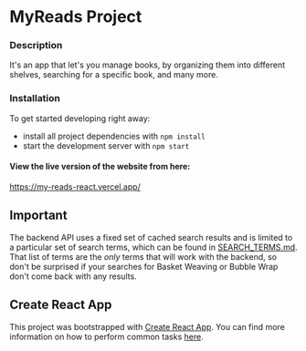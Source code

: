 # MyReads Project

### Description

It's an app that let's you manage books, by organizing them into different shelves, searching for a specific book, and many more.

### Installation

To get started developing right away:

* install all project dependencies with `npm install`
* start the development server with `npm start`

#### View the live version of the website from here:

https://my-reads-react.vercel.app/


## Important
The backend API uses a fixed set of cached search results and is limited to a particular set of search terms, which can be found in [SEARCH_TERMS.md](SEARCH_TERMS.md). That list of terms are the _only_ terms that will work with the backend, so don't be surprised if your searches for Basket Weaving or Bubble Wrap don't come back with any results.

## Create React App

This project was bootstrapped with [Create React App](https://github.com/facebookincubator/create-react-app). You can find more information on how to perform common tasks [here](https://github.com/facebookincubator/create-react-app/blob/master/packages/react-scripts/template/README.md).


